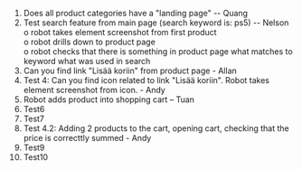 1. Does all product categories have a "landing page" -- Quang  
2. Test search feature from main page (search keyword is: ps5) -- Nelson  
o robot takes element screenshot from first product  
o robot drills down to product page  
o robot checks that there is something in product page what matches to keyword what was used in search  
3. Can you find link "Lisää koriin" from product page - Allan  
4. Test 4: Can you find icon related to link "Lisää koriin". Robot takes element screenshot from icon. - Andy  
5. Robot adds product into shopping cart – Tuan  
6. Test6  
7. Test7  
8. Test 4.2: Adding 2 products to the cart, opening cart, checking that the price is correcttly summed - Andy
9. Test9  
10. Test10  
